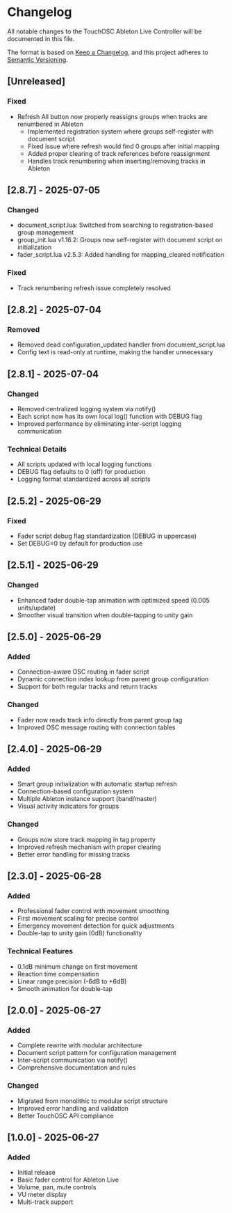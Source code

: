 # Changelog

All notable changes to the TouchOSC Ableton Live Controller will be documented in this file.

The format is based on [Keep a Changelog](https://keepachangelog.com/en/1.0.0/),
and this project adheres to [Semantic Versioning](https://semver.org/spec/v2.0.0.html).

## [Unreleased]

### Fixed
- Refresh All button now properly reassigns groups when tracks are renumbered in Ableton
  - Implemented registration system where groups self-register with document script
  - Fixed issue where refresh would find 0 groups after initial mapping
  - Added proper clearing of track references before reassignment
  - Handles track renumbering when inserting/removing tracks in Ableton

## [2.8.7] - 2025-07-05

### Changed
- document_script.lua: Switched from searching to registration-based group management
- group_init.lua v1.16.2: Groups now self-register with document script on initialization
- fader_script.lua v2.5.3: Added handling for mapping_cleared notification

### Fixed
- Track renumbering refresh issue completely resolved

## [2.8.2] - 2025-07-04

### Removed
- Removed dead configuration_updated handler from document_script.lua
- Config text is read-only at runtime, making the handler unnecessary

## [2.8.1] - 2025-07-04

### Changed
- Removed centralized logging system via notify()
- Each script now has its own local log() function with DEBUG flag
- Improved performance by eliminating inter-script logging communication

### Technical Details
- All scripts updated with local logging functions
- DEBUG flag defaults to 0 (off) for production
- Logging format standardized across all scripts

## [2.5.2] - 2025-06-29

### Fixed
- Fader script debug flag standardization (DEBUG in uppercase)
- Set DEBUG=0 by default for production use

## [2.5.1] - 2025-06-29

### Changed
- Enhanced fader double-tap animation with optimized speed (0.005 units/update)
- Smoother visual transition when double-tapping to unity gain

## [2.5.0] - 2025-06-29

### Added
- Connection-aware OSC routing in fader script
- Dynamic connection index lookup from parent group configuration
- Support for both regular tracks and return tracks

### Changed
- Fader now reads track info directly from parent group tag
- Improved OSC message routing with connection tables

## [2.4.0] - 2025-06-29

### Added
- Smart group initialization with automatic startup refresh
- Connection-based configuration system
- Multiple Ableton instance support (band/master)
- Visual activity indicators for groups

### Changed
- Groups now store track mapping in tag property
- Improved refresh mechanism with proper clearing
- Better error handling for missing tracks

## [2.3.0] - 2025-06-28

### Added
- Professional fader control with movement smoothing
- First movement scaling for precise control
- Emergency movement detection for quick adjustments
- Double-tap to unity gain (0dB) functionality

### Technical Features
- 0.1dB minimum change on first movement
- Reaction time compensation
- Linear range precision (-6dB to +6dB)
- Smooth animation for double-tap

## [2.0.0] - 2025-06-27

### Added
- Complete rewrite with modular architecture
- Document script pattern for configuration management
- Inter-script communication via notify()
- Comprehensive documentation and rules

### Changed
- Migrated from monolithic to modular script structure
- Improved error handling and validation
- Better TouchOSC API compliance

## [1.0.0] - 2025-06-27

### Added
- Initial release
- Basic fader control for Ableton Live
- Volume, pan, mute controls
- VU meter display
- Multi-track support